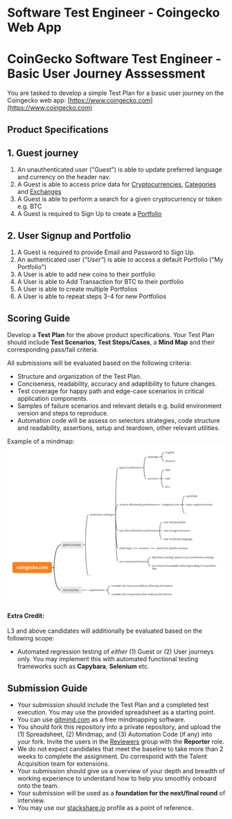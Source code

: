 # Software Test Engineer - Coingecko Web App

# CoinGecko Software Test Engineer - Basic User Journey Asssessment

You are tasked to develop a simple Test Plan for a basic user journey on the Coingecko web app: [https://www.coingecko.com](https://www.coingecko.com)


## Product Specifications

## 1. Guest journey

1. An unauthenticated user ("Guest") is able to update preferred language and currency on the header nav.
2. A Guest is able to access price data for [Cryptocurrencies](https://www.coingecko.com/ ), [Categories](https://www.coingecko.com/en/categories/analytics) and [Exchanges](https://www.coingecko.com/en/exchanges)
3. A Guest is able to perform a search for a given cryptocurrency or token e.g. BTC
4. A Guest is required to Sign Up to create a [Portfolio](https://www.coingecko.com/en/portfolio)

## 2. User Signup and Portfolio

1. A Guest is required to provide Email and Password to Sign Up. 
2. An authenticated user (_"User"_) is able to access a default Portfolio ("My Portfolio")
3. A User is able to add new coins to their portfolio
4. A User is able to Add Transaction for BTC to their portfolio
5. A User is able to create multiple Portfolios
6. A User is able to repeat steps 3-4 for new Portfolios


## Scoring Guide

Develop a **Test Plan** for the above product specifications.
Your Test Plan should include **Test Scenarios**, **Test Steps/Cases**, a **Mind Map** and their corresponding pass/fail criteria.


All submissions will be evaluated based on the following criteria: 

- Structure and organization of the Test Plan.
- Conciseness, readability, accuracy and adaptibility to future changes. 
- Test coverage for happy path and edge-case scenarios in critical application components.
- Samples of failure scenarios and relevant details e.g. build environment version and steps to reproduce.
- Automation code will be assess on selectors strategies, code structure and readability, assertions, setup and teardown, other relevant utilities.


Example of a mindmap: \
![./img/mindmap.png](./img/mindmap.png)


#### Extra Credit:

L3 and above candidates will additionally be evaluated based on the following scope:
 
- Automated regression testing of _either_ (1) Guest or (2) User journeys only. You may implement this with automated functional testing frameworks such as **Capybara**, **Selenium** etc.  


## Submission Guide

- Your submission should include the Test Plan and a completed test execution. You may use the provided spreadsheet as a starting point. 
- You can use [gitmind.com](https://gitmind.com/) as a free mindmapping software.
- You should fork this repository into a private repository, and upload the (1) Spreadsheet, (2) Mindmap, and (3) Automation Code (if any) into your fork. Invite the users in the [Reviewers](https://gitlab.com/groups/coingecko-dev-test/-/group_members) group with the **Reporter** role.
- We do not expect candidates that meet the baseline to take more than 2 weeks to complete the assignment. Do correspond with the Talent Acquisition team for extensions. 
- Your submission should give us a overview of your depth and breadth of working experience to understand how to help you smoothly onboard onto the team.
- Your submission will be used as a **foundation for the next/final round** of interview. 
- You may use our [stackshare.io](https://stackshare.io/coingecko) profile as a point of reference.
